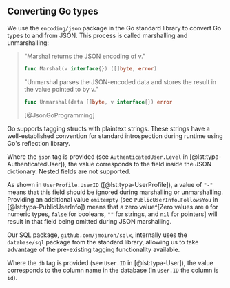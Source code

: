 
## Converting Go types

We use the `encoding/json` package in the Go standard library to convert Go types to and from JSON. This process is called marshalling and unmarshalling:

> "Marshal returns the JSON encoding of v."
> ```go
> func Marshal(v interface{}) ([]byte, error)
> ```
>
> "Unmarshal parses the JSON-encoded data and stores the result in the value pointed to by v."
> ```go
> func Unmarshal(data []byte, v interface{}) error
> ```
> [@JsonGoProgramming]

Go supports tagging structs with plaintext strings. These strings have a well-established convention for standard introspection during runtime using Go's reflection library.

Where the `json` tag is provided (see `AuthenticatedUser.Level` in [@lst:typa-AuthenticatedUser]), the value corresponds to the field inside the JSON dictionary. Nested fields are not supported.

As shown in `UserProfile.UserID` ([@lst:typa-UserProfile]), a value of `"-"` means that this field should be ignored during marshalling or unmarshalling. Providing an additional value `omitempty` (see `PublicUserInfo.FollowsYou` in [@lst:typa-PublicUserInfo]) means that a zero value^[Zero values are `0` for numeric types, `false` for booleans, `""` for strings, and `nil` for pointers] will result in that field being omitted during JSON marshalling.

Our SQL package, `github.com/jmoiron/sqlx`, internally uses the `database/sql` package from the standard library, allowing us to take advantage of the pre-existing tagging functionality available.

Where the `db` tag is provided (see `User.ID` in [@lst:typa-User]), the value corresponds to the column name in the database (in `User.ID` the column is `id`).
